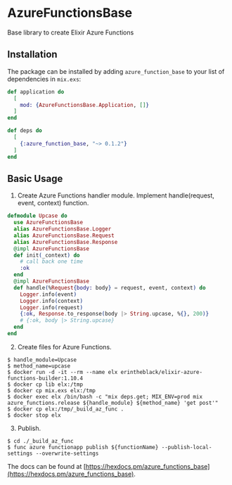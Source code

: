 # AzureFunctionsBase

Base library to create Elixir Azure Functions

## Installation

The package can be installed by adding `azure_function_base` to your list of dependencies in `mix.exs`:

```elixir
def application do
  [
    mod: {AzureFunctionsBase.Application, []}
  ]
end

def deps do
  [
    {:azure_function_base, "~> 0.1.2"}
  ]
end
```

## Basic Usage

1. Create Azure Functions handler module. Implement handle(request, event, context) function.

```elixir
defmodule Upcase do
  use AzureFunctionsBase
  alias AzureFunctionsBase.Logger
  alias AzureFunctionsBase.Request
  alias AzureFunctionsBase.Response
  @impl AzureFunctionsBase
  def init(_context) do
    # call back one time
    :ok
  end
  @impl AzureFunctionsBase
  def handle(%Request{body: body} = request, event, context) do
    Logger.info(event)
    Logger.info(context)
    Logger.info(request)
    {:ok, Response.to_response(body |> String.upcase, %{}, 200)}
    # {:ok, body |> String.upcase}
  end
end
```

2. Create files for Azure Functions.

```
$ handle_module=Upcase
$ method_name=upcase
$ docker run -d -it --rm --name elx erintheblack/elixir-azure-functions-builder:1.10.4
$ docker cp lib elx:/tmp
$ docker cp mix.exs elx:/tmp
$ docker exec elx /bin/bash -c "mix deps.get; MIX_ENV=prod mix azure_functions.release ${handle_module} ${method_name} 'get post'"
$ docker cp elx:/tmp/_build_az_func .
$ docker stop elx
```

3. Publish.

```
$ cd ./_build_az_func
$ func azure functionapp publish ${functionName} --publish-local-settings --overwrite-settings
```

The docs can be found at [https://hexdocs.pm/azure_functions_base](https://hexdocs.pm/azure_functions_base).
